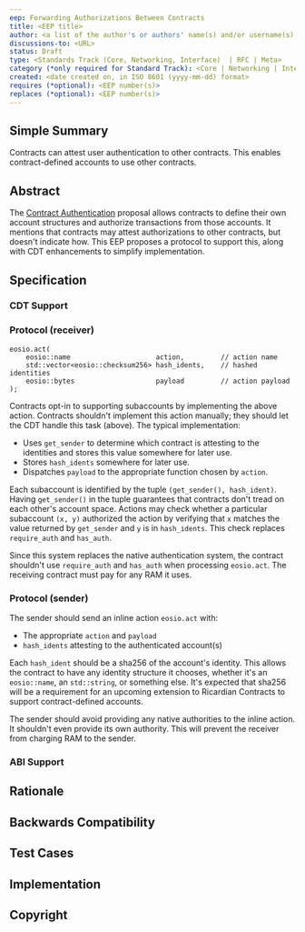 ```yaml
---
eep: Forwarding Authorizations Between Contracts
title: <EEP title>
author: <a list of the author's or authors' name(s) and/or username(s), or name(s) and email(s), e.g. (use with the parentheses or triangular brackets): FirstName LastName (@GitHubUsername), FirstName LastName <foo@bar.com>, FirstName (@GitHubUsername) and GitHubUsername (@GitHubUsername)>
discussions-to: <URL>
status: Draft
type: <Standards Track (Core, Networking, Interface)  | RFC | Meta>
category (*only required for Standard Track): <Core | Networking | Interface>
created: <date created on, in ISO 8601 (yyyy-mm-dd) format>
requires (*optional): <EEP number(s)>
replaces (*optional): <EEP number(s)>
---
```


<!--You can leave these HTML comments in your merged EEP and delete the visible duplicate text guides, they will not appear and may be helpful to refer to if you edit it again. This is the suggested template for new EEPs. Note that an EEP number will be assigned by an editor. When opening a pull request to submit your EEP, please use an abbreviated title in the filename, `eep-draft_title_abbrev.md`. The title should be 44 characters or less.-->

## Simple Summary
<!--"If you can't explain it simply, you don't understand it well enough." Provide a simplified and layman-accessible explanation of the EEP.-->

Contracts can attest user authentication to other contracts. This enables contract-defined accounts to use other contracts.

## Abstract
<!--A short (~200 word) description of the technical issue being addressed.-->

The [Contract Authentication](eep-draft_contract_trx_auth.md) proposal allows contracts to define their own account 
structures and authorize transactions from those accounts. It mentions that contracts may attest authorizations
to other contracts, but doesn't indicate how. This EEP proposes a protocol to support this, along with CDT enhancements
to simplify implementation.

## Specification
<!--The technical specification should describe the syntax and semantics of any new feature. The specification should be detailed enough to allow competing, interoperable implementations for any of the current EOSIO platforms.-->

### CDT Support


### Protocol (receiver)

```
eosio.act(
    eosio::name                     action,         // action name
    std::vector<eosio::checksum256> hash_idents,    // hashed identities
    eosio::bytes                    payload         // action payload
);
```

Contracts opt-in to supporting subaccounts by implementing the above action. Contracts shouldn't implement 
this action manually; they should let the CDT handle this task (above). The typical implementation:

* Uses `get_sender` to determine which contract is attesting to the identities and stores this value 
  somewhere for later use.
* Stores `hash_idents` somewhere for later use.
* Dispatches `payload` to the appropriate function chosen by `action`.

Each subaccount is identified by the tuple `(get_sender(), hash_ident)`. Having `get_sender()`
in the tuple guarantees that contracts don't tread on each other's account space.
Actions may check whether a particular subaccount `(x, y)` authorized the action by verifying that `x`
matches the value returned by `get_sender` and `y` is in `hash_idents`. This check replaces 
`require_auth` and `has_auth`.

Since this system replaces the native authentication system, the contract shouldn't use `require_auth` and
`has_auth` when processing `eosio.act`. The receiving contract must pay for any RAM it uses.

### Protocol (sender)

The sender should send an inline action `eosio.act` with:
* The appropriate `action` and `payload`
* `hash_idents` attesting to the authenticated account(s)

Each `hash_ident` should be a sha256 of the account's identity. This allows the contract to have any identity
structure it chooses, whether it's an `eosio::name`, an `std::string`, or something else. It's expected that
sha256 will be a requirement for an upcoming extension to Ricardian Contracts to support contract-defined
accounts.

The sender should avoid providing any native authorities to the inline action. It shouldn't even provide its
own authority. This will prevent the receiver from charging RAM to the sender.

### ABI Support

## Rationale
<!--The rationale fleshes out the specification by describing what motivated the design and why particular design decisions were made. It should describe alternate designs that were considered and related work, e.g. how the feature is supported in other languages. The rationale may also provide evidence of consensus within the community, and should discuss important objections or concerns raised during discussion.-->
## Backwards Compatibility
<!--All EEPs that introduce backwards incompatibilities must include a section describing these incompatibilities and their severity. The EEP must explain how the author proposes to deal with these incompatibilities. EEP submissions without a sufficient backwards compatibility treatise may be rejected outright.-->
## Test Cases
<!--Test cases for an implementation are mandatory for EEPs that are affecting consensus changes. Other EEPs can choose to include links to test cases if applicable.-->

## Implementation
<!--The implementations must be completed before any EEP is given status "Final", but it need not be completed before the EEP is accepted. While there is merit to the approach of reaching consensus on the specification and rationale before writing code, the principle of "rough consensus and running code" is still useful when it comes to resolving many discussions of API details.-->

## Copyright
